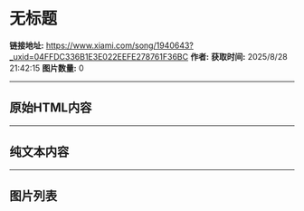# 无标题

**链接地址:** https://www.xiami.com/song/1940643?_uxid=04FFDC336B1E3E022EEFE278761F36BC
**作者:** 
**获取时间:** 2025/8/28 21:42:15
**图片数量:** 0

---

## 原始HTML内容



---

## 纯文本内容



---

## 图片列表


